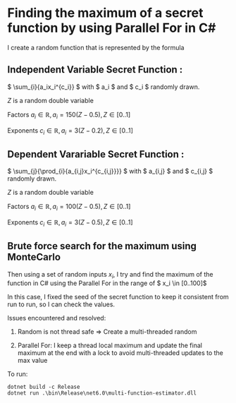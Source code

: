 # Finding the maximum of a secret function by using Parallel For in C#

I create a random function that is represented by the formula

## Independent Variable Secret Function : 
$ \sum_{i}{a_ix_i^{c_i}} $
with $ a_i $ and $ c_i $ randomly drawn. 

$Z$ is a random double variable

Factors $a_i \in \mathbb{R}, a_i = 150(Z - 0.5), Z \in [0..1]$ 

Exponents $c_i \in \mathbb{R}, a_i = 3(Z - 0.2), Z \in [0..1]$

## Dependent Varariable Secret Function : 

$ \sum_{j}{\prod_{i}{a_{i,j}x_i^{c_{i,j}}}} $
with $ a_{i,j} $ and $ c_{i,j} $ randomly drawn. 

$Z$ is a random double variable

Factors $a_i \in \mathbb{R}, a_i = 100(Z - 0.5), Z \in [0..1]$ 

Exponents $c_i \in \mathbb{R}, a_i = 3(Z - 0.5), Z \in [0..1]$

## Brute force search for the maximum using MonteCarlo 

Then using a set of random inputs $x_i$, I try and find the maximum of the function in C# using the Parallel For in the range of $ x_i \in [0..100]$

In this case, I fixed the seed of the secret function to keep it consistent from run to run, so I can check the values. 

Issues encountered and resolved:

1) Random is not thread safe => Create a multi-threaded random

2) Parallel For: I keep a thread local maximum and update the final maximum at the end with a lock to avoid multi-threaded updates to the max value



To run: 
```
dotnet build -c Release
dotnet run .\bin\Release\net6.0\multi-function-estimator.dll
```
